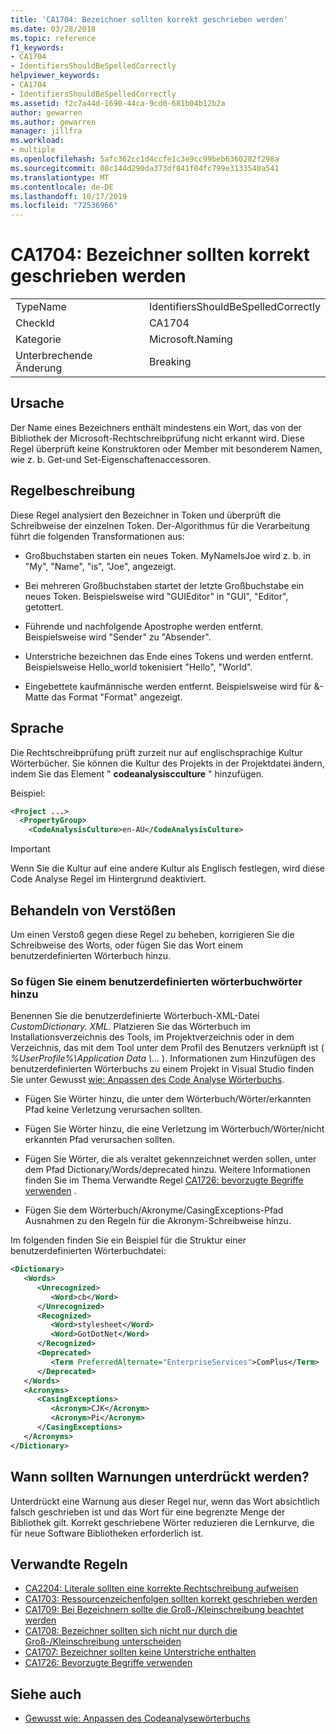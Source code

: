 ```yaml
---
title: 'CA1704: Bezeichner sollten korrekt geschrieben werden'
ms.date: 03/28/2018
ms.topic: reference
f1_keywords:
- CA1704
- IdentifiersShouldBeSpelledCorrectly
helpviewer_keywords:
- CA1704
- IdentifiersShouldBeSpelledCorrectly
ms.assetid: f2c7a44d-1690-44ca-9cd0-681b04b12b2a
author: gewarren
ms.author: gewarren
manager: jillfra
ms.workload:
- multiple
ms.openlocfilehash: 5afc362cc1d4ccfe1c3e9cc99beb6360282f298a
ms.sourcegitcommit: 08c144d290da373df841f04fc799e3133540a541
ms.translationtype: MT
ms.contentlocale: de-DE
ms.lasthandoff: 10/17/2019
ms.locfileid: "72536966"
---
```

# <a name="ca1704-identifiers-should-be-spelled-correctly"></a>CA1704: Bezeichner sollten korrekt geschrieben werden

|||
|-|-|
|TypeName|IdentifiersShouldBeSpelledCorrectly|
|CheckId|CA1704|
|Kategorie|Microsoft.Naming|
|Unterbrechende Änderung|Breaking|

## <a name="cause"></a>Ursache

Der Name eines Bezeichners enthält mindestens ein Wort, das von der Bibliothek der Microsoft-Rechtschreibprüfung nicht erkannt wird. Diese Regel überprüft keine Konstruktoren oder Member mit besonderem Namen, wie z. b. Get-und Set-Eigenschaftenaccessoren.

## <a name="rule-description"></a>Regelbeschreibung

Diese Regel analysiert den Bezeichner in Token und überprüft die Schreibweise der einzelnen Token. Der-Algorithmus für die Verarbeitung führt die folgenden Transformationen aus:

- Großbuchstaben starten ein neues Token. MyNameIsJoe wird z. b. in "My", "Name", "is", "Joe", angezeigt.

- Bei mehreren Großbuchstaben startet der letzte Großbuchstabe ein neues Token. Beispielsweise wird "GUIEditor" in "GUI", "Editor", getottert.

- Führende und nachfolgende Apostrophe werden entfernt. Beispielsweise wird "Sender" zu "Absender".

- Unterstriche bezeichnen das Ende eines Tokens und werden entfernt. Beispielsweise Hello_world tokenisiert "Hello", "World".

- Eingebettete kaufmännische werden entfernt. Beispielsweise wird für &-Matte das Format "Format" angezeigt.

## <a name="language"></a>Sprache

Die Rechtschreibprüfung prüft zurzeit nur auf englischsprachige Kultur Wörterbücher. Sie können die Kultur des Projekts in der Projektdatei ändern, indem Sie das Element " **codeanalysiscculture** " hinzufügen.

Beispiel:

```xml
<Project ...>
  <PropertyGroup>
    <CodeAnalysisCulture>en-AU</CodeAnalysisCulture>
```

> [!IMPORTANT]
> Wenn Sie die Kultur auf eine andere Kultur als Englisch festlegen, wird diese Code Analyse Regel im Hintergrund deaktiviert.

## <a name="how-to-fix-violations"></a>Behandeln von Verstößen

Um einen Verstoß gegen diese Regel zu beheben, korrigieren Sie die Schreibweise des Worts, oder fügen Sie das Wort einem benutzerdefinierten Wörterbuch hinzu.

### <a name="to-add-words-to-a-custom-dictionary"></a>So fügen Sie einem benutzerdefinierten wörterbuchwörter hinzu

Benennen Sie die benutzerdefinierte Wörterbuch-XML-Datei *CustomDictionary. XML*. Platzieren Sie das Wörterbuch im Installationsverzeichnis des Tools, im Projektverzeichnis oder in dem Verzeichnis, das mit dem Tool unter dem Profil des Benutzers verknüpft ist ( *%UserProfile%\Application Data \\...* ). Informationen zum Hinzufügen des benutzerdefinierten Wörterbuchs zu einem Projekt in Visual Studio finden Sie unter Gewusst [wie: Anpassen des Code Analyse Wörterbuchs](../code-quality/how-to-customize-the-code-analysis-dictionary.md).

- Fügen Sie Wörter hinzu, die unter dem Wörterbuch/Wörter/erkannten Pfad keine Verletzung verursachen sollten.

- Fügen Sie Wörter hinzu, die eine Verletzung im Wörterbuch/Wörter/nicht erkannten Pfad verursachen sollten.

- Fügen Sie Wörter, die als veraltet gekennzeichnet werden sollen, unter dem Pfad Dictionary/Words/deprecated hinzu. Weitere Informationen finden Sie im Thema Verwandte Regel [CA1726: bevorzugte Begriffe verwenden](../code-quality/ca1726.md) .

- Fügen Sie dem Wörterbuch/Akronyme/CasingExceptions-Pfad Ausnahmen zu den Regeln für die Akronym-Schreibweise hinzu.

Im folgenden finden Sie ein Beispiel für die Struktur einer benutzerdefinierten Wörterbuchdatei:

```xml
<Dictionary>
   <Words>
      <Unrecognized>
         <Word>cb</Word>
      </Unrecognized>
      <Recognized>
         <Word>stylesheet</Word>
         <Word>GotDotNet</Word>
      </Recognized>
      <Deprecated>
         <Term PreferredAlternate="EnterpriseServices">ComPlus</Term>
      </Deprecated>
   </Words>
   <Acronyms>
      <CasingExceptions>
         <Acronym>CJK</Acronym>
         <Acronym>Pi</Acronym>
      </CasingExceptions>
   </Acronyms>
</Dictionary>
```

## <a name="when-to-suppress-warnings"></a>Wann sollten Warnungen unterdrückt werden?

Unterdrückt eine Warnung aus dieser Regel nur, wenn das Wort absichtlich falsch geschrieben ist und das Wort für eine begrenzte Menge der Bibliothek gilt. Korrekt geschriebene Wörter reduzieren die Lernkurve, die für neue Software Bibliotheken erforderlich ist.

## <a name="related-rules"></a>Verwandte Regeln

- [CA2204: Literale sollten eine korrekte Rechtschreibung aufweisen](../code-quality/ca2204.md)
- [CA1703: Ressourcenzeichenfolgen sollten korrekt geschrieben werden](../code-quality/ca1703.md)
- [CA1709: Bei Bezeichnern sollte die Groß-/Kleinschreibung beachtet werden](../code-quality/ca1709.md)
- [CA1708: Bezeichner sollten sich nicht nur durch die Groß-/Kleinschreibung unterscheiden](../code-quality/ca1708.md)
- [CA1707: Bezeichner sollten keine Unterstriche enthalten](../code-quality/ca1707.md)
- [CA1726: Bevorzugte Begriffe verwenden](../code-quality/ca1726.md)

## <a name="see-also"></a>Siehe auch

- [Gewusst wie: Anpassen des Codeanalysewörterbuchs](../code-quality/how-to-customize-the-code-analysis-dictionary.md)
